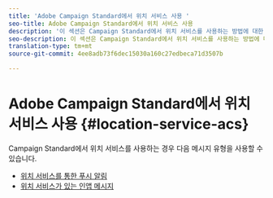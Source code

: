 ```yaml
---
title: 'Adobe Campaign Standard에서 위치 서비스 사용 '
seo-title: Adobe Campaign Standard에서 위치 서비스 사용
description: '이 섹션은 Campaign Standard에서 위치 서비스를 사용하는 방법에 대한 개요입니다. '
seo-description: 이 섹션은 Campaign Standard에서 위치 서비스를 사용하는 방법에 대한 개요입니다.
translation-type: tm+mt
source-git-commit: 4ee8adb73f6dec15030a160c27edbeca71d3507b

---
```



# Adobe Campaign Standard에서 위치 서비스 사용 {#location-service-acs}

Campaign Standard에서 위치 서비스를 사용하는 경우 다음 메시지 유형을 사용할 수 있습니다.

* [위치 서비스를 통한 푸시 알림](/help/use-places-with-other-solutions/places-acs/places-acs-push-notifications.md)
* [위치 서비스가 있는 인앱 메시지](/help/use-places-with-other-solutions/places-acs/places-acs-in-app-messages.md)